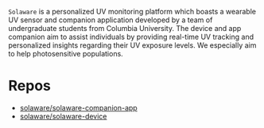 `Solaware` is a personalized UV monitoring platform which boasts a wearable UV sensor and companion application developed by a team of undergraduate students from Columbia University. The device and app companion aim to assist individuals by providing real-time UV tracking and personalized insights regarding their UV exposure levels. We especially aim to help photosensitive populations.

# Repos
- [solaware/solaware-companion-app](https://github.com/Solaware/solaware-companion-app)
- [solaware/solaware-device](https://github.com/Solaware/solaware-device)
